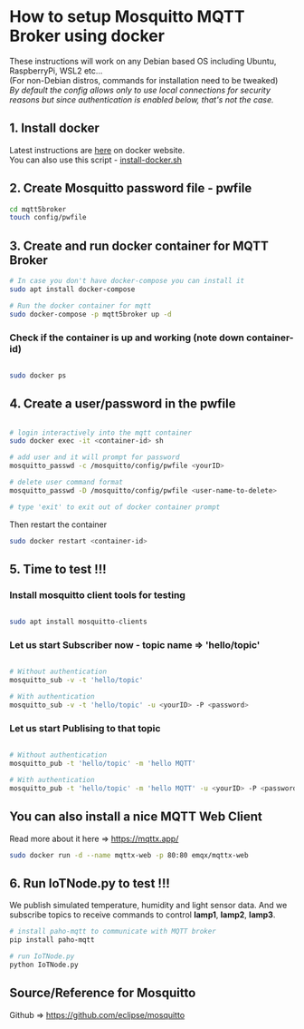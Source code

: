 # How to setup Mosquitto MQTT Broker using docker 
These instructions will work on any Debian based OS including Ubuntu, RaspberryPi, WSL2 etc...  
(For non-Debian distros, commands for installation need to be tweaked)  
_By default the config allows only to use local connections for security reasons but since authentication is enabled below, that's not the case._

## 1. Install docker

Latest instructions are [here](https://docs.docker.com/engine/install/ubuntu/) on docker website.  
You can also use this script - [install-docker.sh](/install-docker.sh)


## 2. Create Mosquitto password file - pwfile

```bash
cd mqtt5broker
touch config/pwfile
```

## 3. Create and run docker container for MQTT Broker

```bash
# In case you don't have docker-compose you can install it
sudo apt install docker-compose

# Run the docker container for mqtt
sudo docker-compose -p mqtt5broker up -d

```

### Check if the container is up and working (note down container-id)

```bash

sudo docker ps

```

## 4. Create a user/password in the pwfile

```bash

# login interactively into the mqtt container
sudo docker exec -it <container-id> sh

# add user and it will prompt for password
mosquitto_passwd -c /mosquitto/config/pwfile <yourID>

# delete user command format
mosquitto_passwd -D /mosquitto/config/pwfile <user-name-to-delete>

# type 'exit' to exit out of docker container prompt

```
Then restart the container 
```bash
sudo docker restart <container-id>
```

## 5. Time to test !!!

### Install mosquitto client tools for testing
```bash

sudo apt install mosquitto-clients

```

### Let us start Subscriber now - topic name => 'hello/topic'

```bash

# Without authentication
mosquitto_sub -v -t 'hello/topic'

# With authentication
mosquitto_sub -v -t 'hello/topic' -u <yourID> -P <password>

```

### Let us start Publising to that topic

```bash

# Without authentication
mosquitto_pub -t 'hello/topic' -m 'hello MQTT'

# With authentication
mosquitto_pub -t 'hello/topic' -m 'hello MQTT' -u <yourID> -P <password>

```
## You can also install a nice MQTT Web Client
Read more about it here => https://mqttx.app/  

```bash
sudo docker run -d --name mqttx-web -p 80:80 emqx/mqttx-web
```

## 6. Run IoTNode.py to test !!!
We publish simulated temperature, humidity and light sensor data.
And we subscribe topics to receive commands to control **lamp1**, **lamp2**, **lamp3**.

```bash
# install paho-mqtt to communicate with MQTT broker
pip install paho-mqtt

# run IoTNode.py
python IoTNode.py
```

## Source/Reference for Mosquitto
Github => https://github.com/eclipse/mosquitto